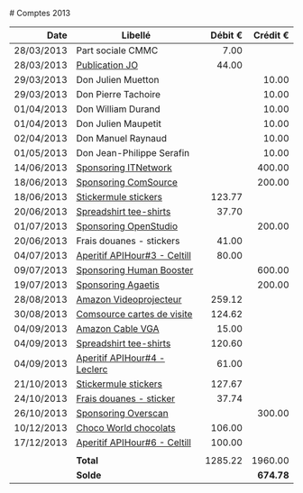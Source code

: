 
# Comptes 2013

| Date       | Libellé                                                                        | Débit €   | Crédit €  |
|-----------:|--------------------------------------------------------------------------------|----------:|----------:|
| 28/03/2013 | Part sociale CMMC                                                              |      7.00 |           |
| 28/03/2013 | [Publication JO](invoices/in/201303_01_jo.pdf)                                  |     44.00 |           |
| 29/03/2013 | Don Julien Muetton                                                             |           |     10.00 |
| 29/03/2013 | Don Pierre Tachoire                                                            |           |     10.00 |
| 01/04/2013 | Don William Durand                                                             |           |     10.00 |
| 01/04/2013 | Don Julien Maupetit                                                            |           |     10.00 |
| 02/04/2013 | Don Manuel Raynaud                                                             |           |     10.00 |
| 01/05/2013 | Don Jean-Philippe Serafin                                                      |           |     10.00 |
| 14/06/2013 | [Sponsoring ITNetwork](invoices/out/201306_01_itn.md)                 |           |    400.00 |
| 18/06/2013 | [Sponsoring ComSource](invoices/out/201306_02_comsource.md)           |           |    200.00 |
| 18/06/2013 | [Stickermule stickers](invoices/in/201306_01_strickermule.pdf)                 |    123.77 |           |
| 20/06/2013 | [Spreadshirt tee-shirts](invoices/in/201306_02_spreadshirt.pdf)                |     37.70 |           |
| 01/07/2013 | [Sponsoring OpenStudio](invoices/out/201306_03_openstudio.md)         |           |    200.00 |
| 20/06/2013 | Frais douanes - stickers                                                       |     41.00 |           |
| 04/07/2013 | [Aperitif APIHour#3 - Celtill](invoices/in/201307_01_celtill.pdf)              |     80.00 |           |
| 09/07/2013 | [Sponsoring Human Booster](invoices/out/201306_04_humanbooster.md)    |           |    600.00 |
| 19/07/2013 | [Sponsoring Agaetis](invoices/out/201307_01_agaetis.md)               |           |    200.00 |
| 28/08/2013 | [Amazon Videoprojecteur](invoices/in/201308_01_amazon.pdf)                     |    259.12 |           |
| 30/08/2013 | [Comsource cartes de visite](invoices/in/201308_02_comsource.pdf)              |    124.62 |           |
| 04/09/2013 | [Amazon Cable VGA](invoices/in/201309_01_amazon.pdf)                           |     15.00 |           |
| 04/09/2013 | [Spreadshirt tee-shirts](invoices/in/201309_02_spreadshirt.pdf)                |    120.60 |           |
| 04/09/2013 | [Aperitif APIHour#4 - Leclerc](invoices/in/201309_03_leclerc.pdf)              |     61.00 |           |
| 21/10/2013 | [Stickermule stickers](invoices/in/201310_01_stickermule.pdf)                  |    127.67 |           |
| 24/10/2013 | [Frais douanes - sticker](invoices/in/201310_01_stickermule_duty.pdf)          |     37.74 |           |
| 26/10/2013 | [Sponsoring Overscan](invoices/out/201310_01_overscan.md)             |           |    300.00 |
| 10/12/2013 | [Choco World chocolats](invoices/in/201312_01_chocoworld.pdf)                  |    106.00 |           |
| 17/12/2013 | [Aperitif APIHour#6 - Celtill](invoices/in/201312_02_celtill.pdf)              |    100.00 |           |
|            |                                                                                |           |           |
|            |                                                                      **Total** |   1285.22 |   1960.00 |
|            |                                                                      **Solde** |           | **674.78**|
